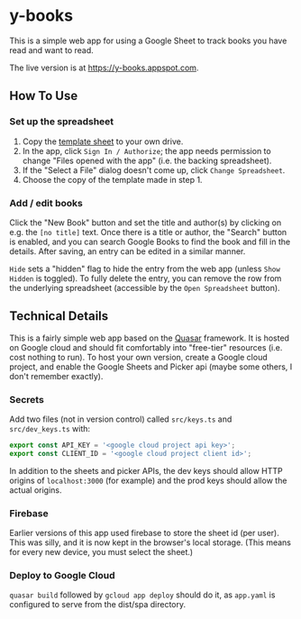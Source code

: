 # y-books

This is a simple web app for using a Google Sheet to track books you have read and want to read.

The live version is at https://y-books.appspot.com.

## How To Use

### Set up the spreadsheet

1. Copy the [template sheet](https://docs.google.com/spreadsheets/d/1-4QPvyEsRR2MW13ctPwPsARbF705kgAux2riIYolKpA/edit?usp=sharing) to your own drive.
2. In the app, click `Sign In / Authorize`; the app needs permission to change "Files opened with the app" (i.e. the backing spreadsheet).
3. If the "Select a File" dialog doesn't come up, click `Change Spreadsheet`.
4. Choose the copy of the template made in step 1.

### Add / edit books

Click the "New Book" button and set the title and author(s) by clicking on e.g. the `[no title]` text. Once there is a title or author, the "Search" button is enabled, and you can search Google Books to find the book and fill in the details. After saving, an entry can be edited in a similar manner.

`Hide` sets a "hidden" flag to hide the entry from the web app (unless `Show Hidden` is toggled). To fully delete the entry, you can remove the row from the underlying spreadsheet (accessible by the `Open Spreadsheet` button).

## Technical Details

This is a fairly simple web app based on the [Quasar](https://quasar.dev/) framework. It is hosted on Google cloud and should fit comfortably into "free-tier" resources (i.e. cost nothing to run). To host your own version, create a Google cloud project, and enable the Google Sheets and Picker api (maybe some others, I don't remember exactly).

### Secrets

Add two files (not in version control) called `src/keys.ts` and `src/dev_keys.ts` with:

```typescript
export const API_KEY = '<google cloud project api key>';
export const CLIENT_ID = '<google cloud project client id>';
```

In addition to the sheets and picker APIs, the dev keys should allow HTTP origins of `localhost:3000` (for example) and the prod keys should allow the actual origins.

### Firebase

Earlier versions of this app used firebase to store the sheet id (per user). This was silly, and it is now kept in the browser's local storage. (This means for every new device, you must select the sheet.)

### Deploy to Google Cloud

`quasar build` followed by `gcloud app deploy` should do it, as `app.yaml` is configured to serve from the dist/spa directory.
